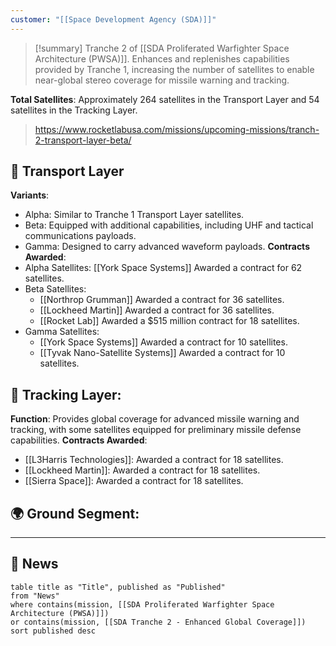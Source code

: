 ```yaml
---
customer: "[[Space Development Agency (SDA)]]"
---
```

>[!summary]
Tranche 2 of [[SDA Proliferated Warfighter Space Architecture (PWSA)]]. Enhances and replenishes capabilities provided by Tranche 1, increasing the number of satellites to enable near-global stereo coverage for missile warning and tracking.
>
**Total Satellites**: Approximately 264 satellites in the Transport Layer and 54 satellites in the Tracking Layer.
>
>https://www.rocketlabusa.com/missions/upcoming-missions/tranch-2-transport-layer-beta/
## 🚚 Transport Layer

**Variants**:
- Alpha: Similar to Tranche 1 Transport Layer satellites.
- Beta: Equipped with additional capabilities, including UHF and tactical communications payloads.
- Gamma: Designed to carry advanced waveform payloads.
**Contracts Awarded**:
- Alpha Satellites: [[York Space Systems]] Awarded a contract for 62 satellites.
- Beta Satellites:
	- [[Northrop Grumman]] Awarded a contract for 36 satellites.
	- [[Lockheed Martin]] Awarded a contract for 36 satellites.
	- [[Rocket Lab]] Awarded a $515 million contract for 18 satellites.
- Gamma Satellites: 
	- [[York Space Systems]] Awarded a contract for 10 satellites.
	- [[Tyvak Nano-Satellite Systems]] Awarded a contract for 10 satellites.

## 📡 Tracking Layer:

**Function**: Provides global coverage for advanced missile warning and tracking, with some satellites equipped for preliminary missile defense capabilities.
**Contracts Awarded**:
- [[L3Harris Technologies]]: Awarded a contract for 18 satellites.
- [[Lockheed Martin]]: Awarded a contract for 18 satellites.
- [[Sierra Space]]: Awarded a contract for 18 satellites.

## 🌍 Ground Segment:

<!-- Fill this in -->

---
## 📰 News

```dataview
table title as "Title", published as "Published"
from "News"
where contains(mission, [[SDA Proliferated Warfighter Space Architecture (PWSA)]])
or contains(mission, [[SDA Tranche 2 - Enhanced Global Coverage]])
sort published desc

```
